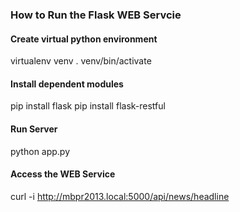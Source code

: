 ### How to Run the Flask WEB Servcie

#### Create virtual python environment
virtualenv venv
. venv/bin/activate

#### Install dependent modules
pip install flask
pip install flask-restful

#### Run Server
python app.py

#### Access the WEB Service
curl -i http://mbpr2013.local:5000/api/news/headline